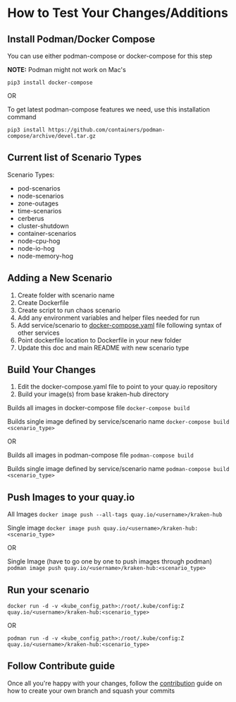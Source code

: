 # How to Test Your Changes/Additions 

## Install Podman/Docker Compose
You can use either podman-compose or docker-compose for this step

**NOTE:** Podman might not work on Mac's

`pip3 install docker-compose`

OR 

To get latest podman-compose features we need, use this installation command

`pip3 install https://github.com/containers/podman-compose/archive/devel.tar.gz`

## Current list of Scenario Types

Scenario Types:
* pod-scenarios
* node-scenarios
* zone-outages
* time-scenarios
* cerberus
* cluster-shutdown
* container-scenarios
* node-cpu-hog
* node-io-hog
* node-memory-hog

## Adding a New Scenario
1. Create folder with scenario name
2. Create Dockerfile
3. Create script to run chaos scenario
4. Add any environment variables and helper files needed for run  
5. Add service/scenario to [docker-compose.yaml](docker-compose.yaml) file following syntax of other services
6. Point dockerfile location to Dockerfile in your new folder
7. Update this doc and main README with new scenario type

## Build Your Changes
1. Edit the docker-compose.yaml file to point to your quay.io repository
2. Build your image(s) from base kraken-hub directory
    
Builds all images in docker-compose file
`docker-compose build`

Builds single image defined by service/scenario name 
`docker-compose build <scenario_type>`

OR 

Builds all images in podman-compose file
`podman-compose build`

Builds single image defined by service/scenario name 
`podman-compose build <scenario_type>`

## Push Images to your quay.io
All Images
`docker image push --all-tags quay.io/<username>/kraken-hub`

Single image
`docker image push quay.io/<username>/kraken-hub:<scenario_type>`

OR

Single Image (have to go one by one to push images through podman)
`podman image push quay.io/<username>/kraken-hub:<scenario_type>`

## Run your scenario
`docker run -d -v <kube_config_path>:/root/.kube/config:Z quay.io/<username>/kraken-hub:<scenario_type>`

OR 

`podman run -d -v <kube_config_path>:/root/.kube/config:Z quay.io/<username>/kraken-hub:<scenario_type>`


## Follow Contribute guide

Once all you're happy with your changes, follow the [contribution](#docs/contribute.md) guide on how to create your own branch and squash your commits
 